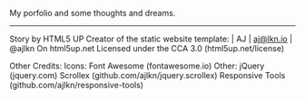 My porfolio and some thoughts and dreams.


---



Story by HTML5 UP
Creator of the static website template: | AJ | aj@lkn.io | @ajlkn
On html5up.net
Licensed under the CCA 3.0 (html5up.net/license)

Other Credits:
	Icons: Font Awesome (fontawesome.io)
	Other:
		jQuery (jquery.com)
		Scrollex (github.com/ajlkn/jquery.scrollex)
		Responsive Tools (github.com/ajlkn/responsive-tools)